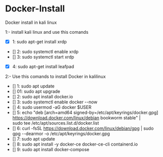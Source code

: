 # Docker-Install
Docker install in kali linux


1:- install kali linux and use this comands
  - [x]  1: sudo apt-get install xrdp
  - []  2: sudo systemctl enable xrdp
  - []  3: sudo systemctl start xrdp
  - [x]  4: sudo apt-get install leafpad 
 
2:- Use this comands to install Docker in kalilinux
 
 - [] 1: sudo apt update
 - [] 01: sudo apt upgrade
 - [] 2: sudo apt install docker.io
 - [] 3: sudo systemctl enable docker --now
 - [] 4: sudo usermod -aG docker $USER
 - [] 5: echo "deb [arch=amd64 signed-by=/etc/apt/keyrings/docker.gpg] https://download.docker.com/linux/debian bookworm stable" | \
        sudo tee /etc/apt/sources.list.d/docker.list
 - [] 6: curl -fsSL https://download.docker.com/linux/debian/gpg |
        sudo gpg --dearmor -o /etc/apt/keyrings/docker.gpg
 - [] 7: sudo apt update
 - [] 8: sudo apt install -y docker-ce docker-ce-cli containerd.io
 - [] 9: sudo apt install docker-compose
